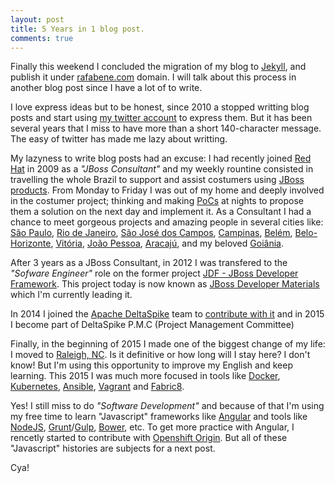 ```yaml
---
layout: post
title: 5 Years in 1 blog post.
comments: true
---
```


Finally this weekend I concluded the migration of my blog to [Jekyll](https://jekyllrb.com/), and publish it under [rafabene.com](http://rafabene.com) domain. I will talk about this process in another blog post since I have a lot of to write.

I love express ideas but to be honest, since 2010 a stopped writting blog posts and start using [my twitter account](https://twitter.com/rafabene/) to express them. But it has been several years that I miss to have more than a short 140-character message. The easy of twitter has made me lazy about writting.

My lazyness to write blog posts had an excuse: I had recently joined [Red Hat](http://www.redhat.com) in 2009 as a *"JBoss Consultant"* and my weekly rountine consisted in travelling the whole Brazil to support and assist costumers using [JBoss products](http://www.jboss.org/products/). From Monday to Friday I was out of my home and deeply involved in the costumer project; thinking and making [PoCs](https://en.wikipedia.org/wiki/Proof_of_concept) at nights to propose them a solution on the next day and implement it. As a Consultant I had a chance to meet gorgeous projects and amazing people in several cities like: [São Paulo](https://www.google.com/maps/place/São+Paulo+-+State+of+São+Paulo,+Brazil), [Rio de Janeiro](https://www.google.com/maps/place/Rio+de+Janeiro,+RJ,+Brazil/), [São José dos Campos](https://www.google.com/maps/place/São+José+dos+Campos+-+SP,+Brazil), [Campinas](https://www.google.com/maps/place/Campinas+-+State+of+São+Paulo,+Brazil), [Belém](https://www.google.com/maps/place/Belém+-+PA,+Brazil/), [Belo-Horizonte](https://www.google.com/maps/place/Belo+Horizonte+-+State+of+Minas+Gerais,+Brazil), [Vitória](https://www.google.com/maps/place/Vitoria,+Belo+Horizonte+-+MG,+Brazil), [João Pessoa](https://www.google.com/maps/place/João+Pessoa,+State+of+Paraíba,+Brazil), [Aracajú](https://www.google.com/maps/place/Aracaju+-+SE,+Brazil), and my beloved [Goiânia](https://www.google.com/maps/place/Goiânia+-+State+of+Goiás,+Brazil).

After 3 years as a JBoss Consultant, in 2012 I was transfered to the *"Sofware Engineer"* role on the former project [JDF - JBoss Developer Framework](/2013/03/13/what-is-JDF/). This project today is now known as [JBoss Developer Materials](http://www.jboss.org/developer-materials/#!) which I'm currently leading it. 

In 2014 I joined the [Apache DeltaSpike](http://deltaspike.apache.org/) team to [contribute with it](https://github.com/apache/deltaspike/graphs/contributors) and in 2015 I become part of DeltaSpike P.M.C (Project Management Committee)

Finally, in the beginning of 2015 I made one of the biggest change of my life: I moved to [Raleigh, NC](https://www.google.com/maps/place/Raleigh,+NC). Is it definitive or how long will I stay here? I don't know! But I'm using this opportunity to improve my English and keep learning. This 2015 I was much more focused in tools like [Docker](https://docs.docker.com/), [Kubernetes](http://kubernetes.io/), [Ansible](http://docs.ansible.com/ansible/index.html), [Vagrant](https://docs.vagrantup.com/v2/getting-started/) and [Fabric8](http://fabric8.io/).

Yes! I still miss to do *"Software Development"* and because of that I'm using my free time to learn "Javascript" frameworks like [Angular](https://angularjs.org/) and tools like [NodeJS](https://nodejs.org/en/), [Grunt](http://gruntjs.com/)/[Gulp](http://gulpjs.com/), [Bower](http://bower.io/), etc. To get more practice with Angular, I rencetly started to contribute with [Openshift Origin](https://github.com/openshift/origin/pull/4704/). But all of these "Javascript" histories are subjects for a next post.

Cya!
